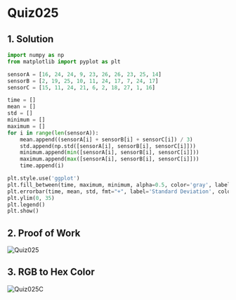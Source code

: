 # Quiz025

## 1. Solution
```.py
import numpy as np
from matplotlib import pyplot as plt

sensorA = [16, 24, 24, 9, 23, 26, 26, 23, 25, 14]
sensorB = [2, 19, 25, 10, 11, 24, 17, 7, 24, 17]
sensorC = [15, 11, 24, 21, 6, 2, 18, 27, 1, 16]

time = []
mean = []
std = []
minimum = []
maximum = []
for i in range(len(sensorA)):
    mean.append((sensorA[i] + sensorB[i] + sensorC[i]) / 3)
    std.append(np.std([sensorA[i], sensorB[i], sensorC[i]]))
    minimum.append(min([sensorA[i], sensorB[i], sensorC[i]]))
    maximum.append(max([sensorA[i], sensorB[i], sensorC[i]]))
    time.append(i)

plt.style.use('ggplot')
plt.fill_between(time, maximum, minimum, alpha=0.5, color='gray', label='Maximum & Minimum Values')
plt.errorbar(time, mean, std, fmt="+", label='Standard Deviation', color='blue')
plt.ylim(0, 35)
plt.legend()
plt.show()

```
## 2. Proof of Work
![Quiz025](https://github.com/AntGra25/unit2-CS24/assets/142757981/013d84e3-abbc-492a-96cd-372e7ec8cb5a)


## 3. RGB to Hex Color
![Quiz025C](https://github.com/AntGra25/unit2-CS24/assets/142757981/bfa738ff-a334-48ab-ae83-ad75b4dd96d2)
